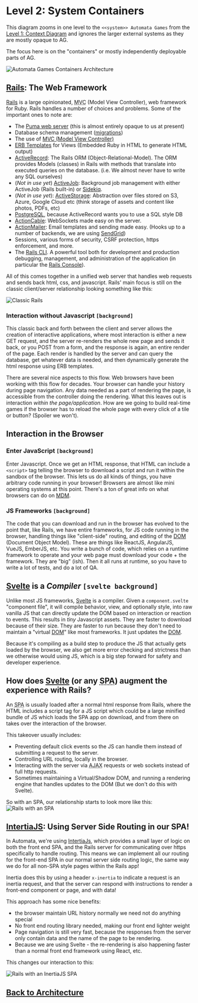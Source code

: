 # Level 2: System Containers
This diagram zooms in one level to the `<<system>> Automata Games` from the [Level 1: Context Diagram](level1_context.md) and ignores the larger external systems as they are mostly opaque to AG.

The focus here is on the "containers" or mostly independently deployable parts of AG.

![Automata Games Containers Architecture](../diagrams/out/containers/ag_level2.svg)

## [Rails]: The Web Framework
[Rails] is a large opinionated, <abbr title="Model View Controller">MVC</abbr> (Model View Controller), web framework for Ruby. Rails handles a number of choices and problems. Some of the important ones to note are:
   * The [Puma web server](https://puma.io/puma/) (this is almost entirely opaque to us at present)
   * Database schema management ([migrations](https://guides.rubyonrails.org/active_record_migrations.html))
   * The use of [MVC (Model View Controller)](https://guides.rubyonrails.org/getting_started.html#mvc-and-you)
   * [ERB Templates] for Views (Embedded Ruby in HTML to generate HTML output)
   * [ActiveRecord]: The Rails ORM (Object-Relational-Model). The ORM provides Models (classes) in Rails with methods that translate into executed queries on the database. (i.e. We almost never have to write any SQL ourselves)
   * (*Not in use yet*) [ActiveJob]: Background job management with either ActiveJob (Rails built-in) or [Sidekiq].
   * (*Not in use yet*): [ActiveStorage]: Abstraction over files stored on S3, Azure, Google Cloud etc (think storage of assets and content like photos, PDFs, etc)
   * [PostgreSQL], because ActiveRecord wants you to use a SQL style DB 
   * [ActionCable]: WebSockets made easy on the server.
   * [ActionMailer]: Email templates and sending made easy. (Hooks up to a number of backends, we are using [SendGrid])
   * Sessions, various forms of security, CSRF protection, https enforcement, and more.
   * The [Rails CLI]. A powerful tool both for development and production debugging, management, and administration of the application (in particular the [Rails Console]).

All of this comes together in a unified web server that handles web requests and sends back html, css, and javascript. Rails' main focus is still on the classic client/server relationship looking something like this:

![Classic Rails](../diagrams/out/classic_rails/classic_rails.svg)

### Interaction without Javascript `[background]`
This classic back and forth between the client and server allows the creation of interactive applications, where most interaction is either a new GET request, and the server re-renders the whole new page and sends it back, or you POST from a form, and the response is again, an entire render of the page. Each render is handled by the server and can query the database, get whatever data is needed, and then dynamically generate the html response using ERB templates.

There are several nice aspects to this flow. Web browsers have been working with this flow for decades. Your browser can handle your history during page navigation. Any data needed as a part of rendering the page, is accessible from the controller doing the rendering. What this leaves out is interaction *within the page/application*. How are we going to build real-time games if the browser has to reload the whole page with every click of a tile or button? (Spoiler we won't).

## Interaction in the Browser

### Enter JavaScript `[background]`
Enter Javascript. Once we get an HTML response, that HTML can include a `<script>` tag telling the browser to download a script and run it within the sandbox of the browser. This lets us do all kinds of things, you have arbitrary code running in your browser! Browsers are almost like mini operating systems at this point. There's a ton of great info on what browsers can do on <abbr title="Mozilla Developer Network">[MDM]</abbr>.

### JS Frameworks `[background]`
The code that you can download and run in the browser has evolved to the point that, like Rails, we have entire frameworks, for JS code running in the browser, handling things like "client-side" routing, and editing of the [DOM] (Document Object Model). These are things like ReactJS, AngularJS, VueJS, EmberJS, etc. You write a bunch of code, which relies on a runtime framework to operate and your web page must download your code + the framework. They are "big" (ish). Then it all runs at runtime, so you have to write a lot of tests, and do a lot of QA.

## [Svelte] is a *Compiler* `[svelte background]`

Unlike most JS frameworks, [Svelte] is a compiler. Given a `component.svelte` "component file", it will compile behavior, view, and optionally style, into raw vanilla JS that can directly update the DOM based on interaction or reaction to events. This results in *tiny* Javascript assets. They are faster to download because of their size. They are faster to run because they don't need to maintain a "virtual [DOM]" like most frameworks. It just updates the [DOM].

Because it's compiling as a build step to produce the JS that actually gets loaded by the browser, we also get more error checking and strictness than we otherwise would using JS, which is a big step forward for safety and developer experience.

## How does [Svelte] (or any <abbr title="Single Page Application">SPA</abbr>) augment the experience with Rails?

An <abbr title="Single Page Application">SPA</abbr> is usually loaded after a normal html response from Rails, where the HTML includes a script tag for a JS script which could be a large minified bundle of JS which loads the SPA app on download, and from there on takes over the interaction of the browser.

This takeover usually includes:
* Preventing default click events so the JS can handle them instead of submitting a request to the server.
* Controlling URL routing, locally in the browser.
* Interacting with the server via <abbr title="Asynchronous JavaScript and XML">AJAX</abbr> requests or web sockets instead of full http requests.
* Sometimes maintaining a Virtual/Shadow DOM, and running a rendering engine that handles updates to the DOM (But we don't do this with Svelte).

So with an SPA, our relationship starts to look more like this:
![Rails with an SPA](../diagrams/out/rails_spa/overview.svg)

## [IntertiaJS]: Using Server Side Routing in our SPA!

In Automata, we're using [IntertiaJs], which provides a small layer of logic on both the front end SPA, and the Rails server for communicating over https specifically to handle routing. This means we can implement all our routing for the front-end SPA in our normal server side routing logic, the same way we do for all non-SPA style pages within the Rails app!

Inertia does this by using a header `x-inertia` to indicate a request is an inertia request, and that the server can respond with instructions to render a front-end component or page, and with data! 

This approach has some nice benefits:
* the browser maintain URL history normally we need not do anything special
* No front end routing library needed, making our front end lighter weight
* Page navigation is still very fast, because the responses from the server only contain data and the name of the page to be rendering.
* Because we are using Svelte - the re-rendering is also happening faster than a normal front end framework using React, etc.

This changes our interaction to this:

![Rails with an InertiaJS SPA](../diagrams/out/rails_spa/inertiajs.svg)

## [Back to Architecture](../architecture.md)

[Rails]:https://rubyonrails.org/
[Sidekiq]:https://sidekiq.org/
[PostgreSQL]:https://www.postgresql.org/
[Svelte]:https://svelte.dev/
[TailWindCSS]: https://tailwindcss.com/
[Vite]: https://vitejs.dev/
[IntertiaJs]:https://inertiajs.com/
[ActiveRecord]:https://guides.rubyonrails.org/active_record_basics.html
[ActiveJob]:https://guides.rubyonrails.org/active_job_basics.html
[ActionCable]:https://guides.rubyonrails.org/action_cable_overview.html
[ActionMailer]:https://guides.rubyonrails.org/action_mailer_basics.html
[ActiveStorage]:https://guides.rubyonrails.org/active_storage_overview.html
[Rails CLI]:https://guides.rubyonrails.org/command_line.html
[Rails Console]:https://guides.rubyonrails.org/command_line.html#bin-rails-console
[ERB Templates]:https://guides.rubyonrails.org/layouts_and_rendering.html
[SendGrid]:https://sendgrid.com/
[MDM]:https://developer.mozilla.org/en-US/
[DOM]:https://developer.mozilla.org/en-US/docs/Web/API/Document_Object_Model
